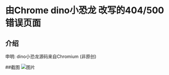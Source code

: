 # 由Chrome dino小恐龙 改写的404/500 错误页面

## 介绍
申明: dino小恐龙源码来自Chromium (非原创)

##截图
![图片](https://user-images.githubusercontent.com/93495737/148634980-d5e399a6-2076-4281-b37f-9cf35f79e7e3.png)
